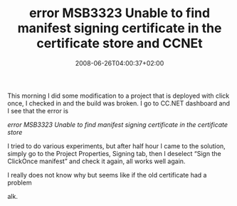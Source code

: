 ﻿---
title: "error MSB3323 Unable to find manifest signing certificate in the certificate store and CCNEt"
description: ""
date: 2008-06-26T04:00:37+02:00
draft: false
tags: [Uncategorized]
categories: [General]
---
This morning I did some modification to a project that is deployed with click once, I checked in and the build was broken. I go to CC.NET dashboard and I see that the error is

*error MSB3323 Unable to find manifest signing certificate in the certificate store*

I tried to do various experiments, but after half hour I came to the solution, simply go to the Project Properties, Signing tab, then I deselect “Sign the ClickOnce manifest” and check it again, all works well again.

I really does not know why but seems like if the old certificate had a problem

alk.

<!--dotnetkickit-->

